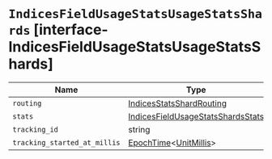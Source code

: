 # `IndicesFieldUsageStatsUsageStatsShards` [interface-IndicesFieldUsageStatsUsageStatsShards]

| Name | Type | Description |
| - | - | - |
| `routing` | [IndicesStatsShardRouting](./IndicesStatsShardRouting.md) | &nbsp; |
| `stats` | [IndicesFieldUsageStatsShardsStats](./IndicesFieldUsageStatsShardsStats.md) | &nbsp; |
| `tracking_id` | string | &nbsp; |
| `tracking_started_at_millis` | [EpochTime](./EpochTime.md)<[UnitMillis](./UnitMillis.md)> | &nbsp; |
